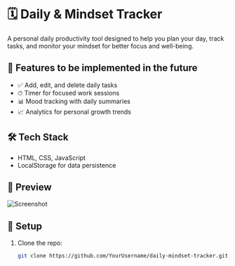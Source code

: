# 🗓 Daily & Mindset Tracker

A personal  daily productivity tool designed to help you plan your day, track tasks, and monitor your mindset for better focus and well-being.

## 🌟 Features to be implemented in the future
- ✅ Add, edit, and delete daily tasks
- ⏱ Timer for focused work sessions
- 📊 Mood tracking with daily summaries
- 📈 Analytics for personal growth trends

## 🛠 Tech Stack
- HTML, CSS, JavaScript
- LocalStorage for data persistence

## 📸 Preview
![Screenshot](https://daytracking.netlify.app/)

## 🚀 Setup
1. Clone the repo:  
   ```bash
   git clone https://github.com/YourUsername/daily-mindset-tracker.git
